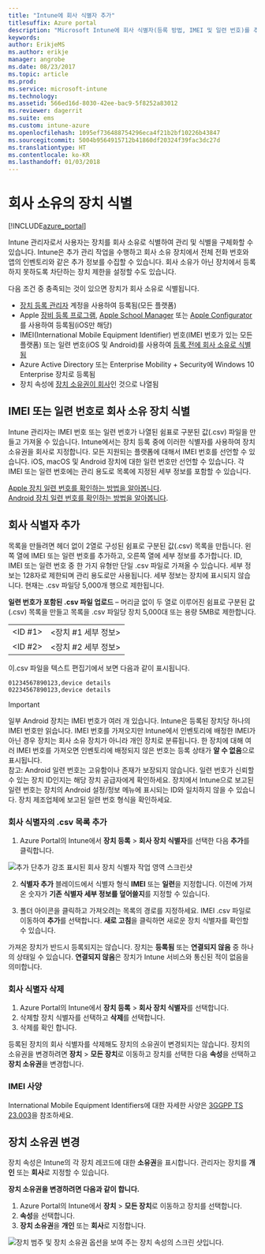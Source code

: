 ```yaml
---
title: "Intune에 회사 식별자 추가"
titlesuffix: Azure portal
description: "Microsoft Intune에 회사 식별자(등록 방법, IMEI 및 일련 번호)를 추가하는 방법을 알아봅니다. \""
keywords: 
author: ErikjeMS
ms.author: erikje
manager: angrobe
ms.date: 08/23/2017
ms.topic: article
ms.prod: 
ms.service: microsoft-intune
ms.technology: 
ms.assetid: 566ed16d-8030-42ee-bac9-5f8252a83012
ms.reviewer: dagerrit
ms.suite: ems
ms.custom: intune-azure
ms.openlocfilehash: 1095ef736488754296eca4f21b2bf10226b43847
ms.sourcegitcommit: 5004b9564915712b41860df20324f39fac3dc27d
ms.translationtype: HT
ms.contentlocale: ko-KR
ms.lasthandoff: 01/03/2018
---
```

# <a name="identify-devices-as-corporate-owned"></a>회사 소유의 장치 식별

[!INCLUDE[azure_portal](./includes/azure_portal.md)]

Intune 관리자로서 사용자는 장치를 회사 소유로 식별하여 관리 및 식별을 구체화할 수 있습니다. Intune은 추가 관리 작업을 수행하고 회사 소유 장치에서 전체 전화 번호와 앱의 인벤토리와 같은 추가 정보를 수집할 수 있습니다. 회사 소유가 아닌 장치에서 등록하지 못하도록 차단하는 장치 제한을 설정할 수도 있습니다.

다음 조건 중 충족되는 것이 있으면 장치가 회사 소유로 식별됩니다.

- [장치 등록 관리자](device-enrollment-manager-enroll.md) 계정을 사용하여 등록됨(모든 플랫폼)
- Apple [장비 등록 프로그램](device-enrollment-program-enroll-ios.md), [Apple School Manager](apple-school-manager-set-up-ios.md) 또는 [Apple Configurator](apple-configurator-enroll-ios.md)를 사용하여 등록됨(iOS만 해당)
- IMEI(International Mobile Equipment Identifier) 번호(IMEI 번호가 있는 모든 플랫폼) 또는 일련 번호(iOS 및 Android)를 사용하여 [등록 전에 회사 소유로 식별됨](#identify-corporate-owned-devices-with-imei-or-serial-number)
- Azure Active Directory 또는 Enterprise Mobility + Security에 Windows 10 Enterprise 장치로 등록됨
- 장치 속성에 [장치 소유권이 회사](#change-device-ownership)인 것으로 나열됨

## <a name="identify-corporate-owned-devices-with-imei-or-serial-number"></a>IMEI 또는 일련 번호로 회사 소유 장치 식별

Intune 관리자는 IMEI 번호 또는 일련 번호가 나열된 쉼표로 구분된 값(.csv) 파일을 만들고 가져올 수 있습니다. Intune에서는 장치 등록 중에 이러한 식별자를 사용하여 장치 소유권을 회사로 지정합니다. 모든 지원되는 플랫폼에 대해서 IMEI 번호를 선언할 수 있습니다. iOS, macOS 및 Android 장치에 대한 일련 번호만 선언할 수 있습니다. 각 IMEI 또는 일련 번호에는 관리 용도로 목록에 지정된 세부 정보를 포함할 수 있습니다.

<!-- When you upload serial numbers for company-owned iOS devices, they must be paired with a corporate enrollment profile. Devices must then be enrolled using either Apple’s device enrollment program (DEP) or Apple Configurator to have them appear as company-owned. -->

[Apple 장치 일련 번호를 확인하는 방법을 알아봅니다](https://support.apple.com/HT204308).<br>
[Android 장치 일련 번호를 확인하는 방법을 알아봅니다](https://support.google.com/store/answer/3333000).

## <a name="add-corporate-identifiers"></a>회사 식별자 추가
목록을 만들려면 헤더 없이 2열로 구성된 쉼표로 구분된 값(.csv) 목록을 만듭니다. 왼쪽 열에 IMEI 또는 일련 번호를 추가하고, 오른쪽 열에 세부 정보를 추가합니다. ID, IMEI 또는 일련 번호 중 한 가지 유형만 단일 .csv 파일로 가져올 수 있습니다. 세부 정보는 128자로 제한되며 관리 용도로만 사용됩니다. 세부 정보는 장치에 표시되지 않습니다. 현재는 .csv 파일당 5,000개 행으로 제한됩니다.

**일련 번호가 포함된 .csv 파일 업로드** – 머리글 없이 두 열로 이루어진 쉼표로 구분된 값(.csv) 목록을 만들고 목록을 .csv 파일당 장치 5,000대 또는 용량 5MB로 제한합니다.

|||
|-|-|
|&lt;ID #1&gt;|&lt;장치 #1 세부 정보&gt;|
|&lt;ID #2&gt;|&lt;장치 #2 세부 정보&gt;|

이.csv 파일을 텍스트 편집기에서 보면 다음과 같이 표시됩니다.

```
01234567890123,device details
02234567890123,device details
```

> [!IMPORTANT]
> 일부 Android 장치는 IMEI 번호가 여러 개 있습니다. Intune은 등록된 장치당 하나의 IMEI 번호만 읽습니다. IMEI 번호를 가져오지만 Intune에서 인벤토리에 배정한 IMEI가 아닌 경우 장치는 회사 소유 장치가 아니라 개인 장치로 분류됩니다. 한 장치에 대해 여러 IMEI 번호를 가져오면 인벤토리에 배정되지 않은 번호는 등록 상태가 **알 수 없음**으로 표시됩니다.<br>
>참고: Android 일련 번호는 고유함이나 존재가 보장되지 않습니다. 일련 번호가 신뢰할 수 있는 장치 ID인지는 해당 장치 공급자에게 확인하세요.
>장치에서 Intune으로 보고된 일련 번호는 장치의 Android 설정/정보 메뉴에 표시되는 ID와 일치하지 않을 수 있습니다. 장치 제조업체에 보고된 일련 번호 형식을 확인하세요.

### <a name="add-a-csv-list-of-corporate-identifiers"></a>회사 식별자의 .csv 목록 추가

1. Azure Portal의 Intune에서 **장치 등록** > **회사 장치 식별자**를 선택한 다음 **추가**를 클릭합니다.

 ![추가 단추가 강조 표시된 회사 장치 식별자 작업 영역 스크린샷](./media/add-corp-id.png)

2. **식별자 추가** 블레이드에서 식별자 형식 **IMEI** 또는 **일련**을 지정합니다. 이전에 가져온 숫자가 **기존 식별자 세부 정보를 덮어쓸지**를 지정할 수 있습니다.

3. 폴더 아이콘을 클릭하고 가져오려는 목록의 경로를 지정하세요. IMEI .csv 파일로 이동하여 **추가**를 선택합니다. **새로 고침**을 클릭하면 새로운 장치 식별자를 확인할 수 있습니다.

가져온 장치가 반드시 등록되지는 않습니다. 장치는 **등록됨** 또는 **연결되지 않음** 중 하나의 상태일 수 있습니다. **연결되지 않음**은 장치가 Intune 서비스와 통신된 적이 없음을 의미합니다.

### <a name="delete-corporate-identifiers"></a>회사 식별자 삭제

1. Azure Portal의 Intune에서 **장치 등록** > **회사 장치 식별자**를 선택합니다.
2. 삭제할 장치 식별자를 선택하고 **삭제**를 선택합니다.
3. 삭제를 확인 합니다.

등록된 장치의 회사 식별자를 삭제해도 장치의 소유권이 변경되지는 않습니다. 장치의 소유권을 변경하려면 **장치** > **모든 장치**로 이동하고 장치를 선택한 다음 **속성**을 선택하고 **장치 소유권**을 변경합니다.

### <a name="imei-specifications"></a>IMEI 사양
International Mobile Equipment Identifiers에 대한 자세한 사양은 [3GGPP TS 23.003](https://portal.3gpp.org/desktopmodules/Specifications/SpecificationDetails.aspx?specificationId=729)을 참조하세요.

## <a name="change-device-ownership"></a>장치 소유권 변경

장치 속성은 Intune의 각 장치 레코드에 대한 **소유권**을 표시합니다. 관리자는 장치를 **개인** 또는 **회사**로 지정할 수 있습니다.

**장치 소유권을 변경하려면 다음과 같이 합니다.**
1. Azure Portal의 Intune에서 **장치** > **모든 장치**로 이동하고 장치를 선택합니다.
3. **속성**을 선택합니다.
4. **장치 소유권**을 **개인** 또는 **회사**로 지정합니다.

  ![장치 범주 및 장치 소유권 옵션을 보여 주는 장치 속성의 스크린 샷입니다.](./media/device-properties.png)
